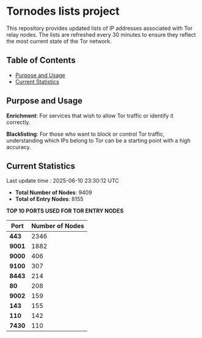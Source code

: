 # Tornodes lists project

This repository provides updated lists of IP addresses associated with Tor relay nodes. The lists are refreshed every 30 minutes to ensure they reflect the most current state of the Tor network.

## Table of Contents

- [Purpose and Usage](#purpose-and-usage)
- [Current Statistics](#current-statistics)


## Purpose and Usage

**Enrichment**: For services that wish to allow Tor traffic or identify it correctly.

**Blacklisting**: For those who want to block or control Tor traffic, understanding which IPs belong to Tor can be a starting point with a high accuracy.

## Current Statistics

Last update time : 2025-06-10 23:30:12 UTC

- **Total Number of Nodes**: 9409
- **Total of Entry Nodes**: 8155

**TOP 10 PORTS USED FOR TOR ENTRY NODES**

| **Port** | **Number of Nodes** |
|------|-----------------|
| **443**   | 2346  |
| **9001**   | 1882  |
| **9000**   | 406  |
| **9100**   | 307  |
| **8443**   | 214  |
| **80**   | 208  |
| **9002**   | 159  |
| **143**   | 155  |
| **110**   | 142  |
| **7430**   | 110  |

